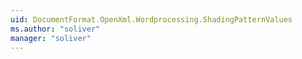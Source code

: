 ```yaml
---
uid: DocumentFormat.OpenXml.Wordprocessing.ShadingPatternValues
ms.author: "soliver"
manager: "soliver"
---
```

